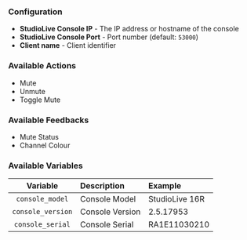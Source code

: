 ### Configuration

- **StudioLive Console IP** - The IP address or hostname of the console
- **StudioLive Console Port** - Port number (default: `53000`)
- **Client name** - Client identifier

### Available Actions

- Mute
- Unmute
- Toggle Mute

### Available Feedbacks

- Mute Status
- Channel Colour

### Available Variables

|Variable|Description|Example|
|:---:|:---|:---|
|`console_model`|Console Model|StudioLive 16R|
|`console_version`|Console Version|2.5.17953|
|`console_serial`|Console Serial|RA1E11030210|

